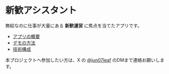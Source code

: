 # 新歓アシスタント

無給なのに仕事が大量にある **新歓運営** に焦点を当てたアプリです。

- [アプリの概要](docs/overview.md)
- [デモの方法](docs/overview.md)
- [技術構成](docs/technology.md)

本プロジェクトへ参加したい方は、X の [@jun07leaf](https://x.com/jun07leaf) のDMまで連絡お願いします。
